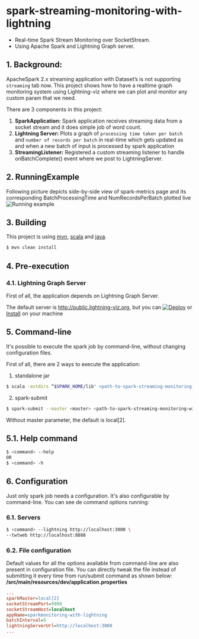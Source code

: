 # spark-streaming-monitoring-with-lightning
- Real-time Spark Stream Monitoring over SocketStream.
- Using Apache Spark and Lightning Graph server. 

## 1. Background:
ApacheSpark 2.x streaming application with Dataset’s is not supporting ```streaming``` tab now. This project shows how to have a realtime graph monitoring system using Lightning-viz where we can plot and monitor any custom param that we need.

There are 3 components in this project:
1. **SparkApplication:** Spark application receives streaming data from a socket stream and it does simple job of word count.
2. **Lightning Server:** Plots a graph of ```processing time taken per batch``` and ```number of records per batch``` in real-time which gets updated as and when a new batch of input is processed by spark application
3. **StreamingListener:** Registered a custom streaming listener to handle onBatchComplete() event where we post to LightningServer.

## 2. RunningExample
Following picture depicts side-by-side view of spark-metrics page and its corresponding BatchProcessingTime and NumRecordsPerBatch plotted live
![Running example](https://user-images.githubusercontent.com/22542670/27770239-5e636fa6-5f58-11e7-8b72-28470de103dd.png)

## 3. Building

This project is using [mvn](#mvn), [scala](#scala) and [java](#java).

```sh
$ mvn clean install
```

## 4. Pre-execution

### 4.1. Lightning Graph Server

First of all, the application depends on Lightning Graph Server.

The default server is http://public.lightning-viz.org, but you can [![Deploy](https://www.herokucdn.com/deploy/button.svg)](https://heroku.com/deploy?template=https://github.com/lightning-viz/lightning/tree/v1.2.1) or [Install](#lightning) on your machine

## 5. Command-line

It's possible to execute the spark job by command-line, without changing configuration files.

First of all, there are 2 ways to execute the application:

1. standalone jar
```sh
$ scala -extdirs “$SPARK_HOME/lib" <path-to-spark-streaming-monitoring-with-lightning.jar> --master <master>
```

2. spark-submit
```sh
$ spark-submit --master <master> <path-to-spark-streaming-monitoring-with-lightning.jar>
```

Without master parameter, the default is local[2].

## 5.1. Help command

```sh
$ <command> --help
OR
$ <command> -h
```

## 6. Configuration
Just only spark job needs a configuration. It's also configurable by command-line.
You can see de command options running:

### 6.1. Servers

```sh
$ <command> --lightning http://localhost:3000 \
--twtweb http://localhost:8888
```

### 6.2. File configuration
Default values for all the options available from command-line are also present in configuration file. You can directly tweak the file instead of submitting it every time from run/submit command as shown below:
**/src/main/resources/dev/application.properties**
```ini
...
sparkMaster=local[2]
socketStreamPort=9999
socketStreamHost=localhost
appName=sparkmonitoring-with-lightning
batchInterval=5
lightningServerUrl=http://localhost:3000
...
```
